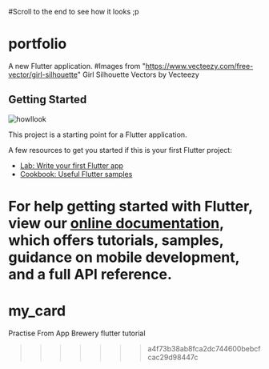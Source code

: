 #Scroll to the end to see how it looks ;p
# portfolio

A new Flutter application.
#Images from
"https://www.vecteezy.com/free-vector/girl-silhouette" Girl Silhouette Vectors by Vecteezy
## Getting Started

![howIlook](https://github.com/sumibhatta/my_card)

This project is a starting point for a Flutter application.

A few resources to get you started if this is your first Flutter project:

- [Lab: Write your first Flutter app](https://flutter.dev/docs/get-started/codelab)
- [Cookbook: Useful Flutter samples](https://flutter.dev/docs/cookbook)

For help getting started with Flutter, view our
[online documentation](https://flutter.dev/docs), which offers tutorials,
samples, guidance on mobile development, and a full API reference.
=======
# my_card
Practise From App Brewery flutter tutorial
>>>>>>> a4f73b38ab8fca2dc744600bebcfcac29d98447c
